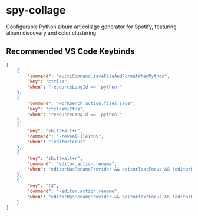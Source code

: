 # spy-collage
Configurable Python album art collage generator for Spotify, featuring album discovery and color clustering

## Recommended VS Code Keybinds

```json
[
    {
        "command": "multiCommand.saveFileAndFormatWhenPython",
        "key": "ctrl+s",
        "when": "resourceLangId == 'python'"
    },
    {
        "command": "workbench.action.files.save",
        "key": "ctrl+shift+s",
        "when": "resourceLangId == 'python'"
    },
    {
        "key": "shift+alt+r",
        "command": "-revealFileInOS",
        "when": "!editorFocus"
    },
    {
        "key": "shift+alt+r",
        "command": "editor.action.rename",
        "when": "editorHasRenameProvider && editorTextFocus && !editorReadonly"
    },
    {
        "key": "f2",
        "command": "-editor.action.rename",
        "when": "editorHasRenameProvider && editorTextFocus && !editorReadonly"
    }
]
```
